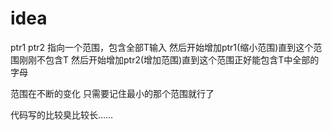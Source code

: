 # idea

ptr1 ptr2 指向一个范围，包含全部T输入
然后开始增加ptr1(缩小范围)直到这个范围刚刚不包含T
然后开始增加ptr2(增加范围)直到这个范围正好能包含T中全部的字母

范围在不断的变化
只需要记住最小的那个范围就行了

代码写的比较臭比较长…… 
